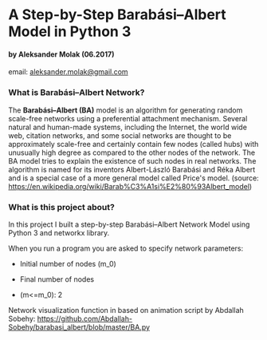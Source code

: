 # A Step-by-Step Barabási–Albert Model in Python 3
#### by Aleksander Molak (06.2017)
email: aleksander.molak@gmail.com 

### What is Barabási–Albert Network?
   The **Barabási–Albert (BA)** model is an algorithm for generating random scale-free networks 
using a preferential attachment mechanism.
Several natural and human-made systems, including the Internet, the world wide web, citation networks, 
and some social networks are thought to be approximately scale-free and certainly contain few nodes (called hubs) 
with unusually high degree as compared to the other nodes of the network. 
The BA model tries to explain the existence of such nodes in real networks. 
The algorithm is named for its inventors Albert-László Barabási and Réka Albert 
and is a special case of a more general model called Price's model.
(source: https://en.wikipedia.org/wiki/Barab%C3%A1si%E2%80%93Albert_model)

### What is this project about?
   In this project I built a step-by-step Barabási–Albert Network Model using Python 3 and networkx library.

When you run a program you are asked to specify network parameters:

* Initial number of nodes (m_0)

* Final number of nodes

* (m<=m_0): 2


Network visualization function in based on animation script by Abdallah Sobehy:
https://github.com/Abdallah-Sobehy/barabasi_albert/blob/master/BA.py
